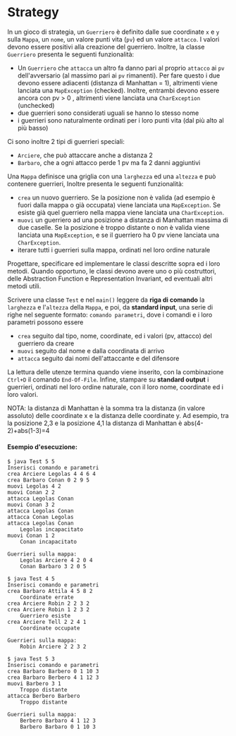 # Strategy

In un gioco di strategia, un `Guerriero` è definito dalle sue coordinate `x` e `y` sulla `Mappa`, un `nome`, un valore punti vita (`pv`) ed un valore `attacco`. I valori devono essere positivi alla creazione del guerriero. Inoltre, la classe `Guerriero` presenta le seguenti funzionalità:
* Un `Guerriero` che `attacca` un altro fa danno pari al proprio `attacco` ai `pv` dell'avversario (al massimo pari ai `pv` rimanenti). Per fare questo i due devono essere adiacenti (distanza di Manhattan = 1), altrimenti viene lanciata una `MapException` (checked). Inoltre, entrambi  devono essere ancora con pv > 0 , altrimenti viene lanciata una `CharException` (unchecked)
* due guerrieri sono considerati uguali se hanno lo stesso nome
* i guerrieri sono naturalmente ordinati per i loro punti vita (dal più alto al più basso)

Ci sono inoltre 2 tipi di guerrieri speciali:
* `Arciere`, che può attaccare anche a distanza 2
* `Barbaro`, che a ogni attacco perde 1 pv ma fa 2 danni aggiuntivi

Una `Mappa` definisce una griglia con una `larghezza` ed una `altezza` e può contenere guerrieri, Inoltre presenta le seguenti funzionalità:
* `crea` un nuovo guerriero. Se la posizione non è valida (ad esempio è fuori dalla mappa o già occupata) viene lanciata una `MapException`. Se esiste già quel guerriero nella mappa viene lanciata una `CharException`.
* `muovi` un guerriero ad una posizione a distanza di Manhattan massima di due caselle. Se la posizione è troppo distante o non è valida viene lanciata una `MapException`, e se il guerriero ha 0 pv viene lanciata una `CharException`.
* iterare tutti i guerrieri sulla mappa, ordinati nel loro ordine naturale

Progettare, specificare ed implementare le classi descritte sopra ed i loro metodi. Quando opportuno, le classi devono avere uno o più costruttori, delle Abstraction Function e Representation Invariant, ed eventuali altri metodi utili.

Scrivere una classe `Test` e nel `main()` leggere da **riga di comando** la `larghezza` e l'`altezza` della `Mappa`, e poi, da **standard input**, una serie di righe nel seguente formato: `comando parametri`, dove i comandi e i loro parametri possono essere
* `crea` seguito dal tipo, nome, coordinate, ed i valori (pv, attacco) del guerriero da creare
* `muovi` seguito dal nome e dalla coordinata di arrivo
* `attacca` seguito dai nomi dell'attaccante e del difensore

La lettura delle utenze termina quando viene inserito, con la combinazione `Ctrl+D` il comando `End-Of-File`.
Infine, stampare su **standard output** i guerrieri, ordinati nel loro ordine naturale, con il loro nome, coordinate ed i loro valori.

NOTA: la distanza di Manhattan è la somma tra la distanza (in valore assoluto) delle coordinate x e la distanza delle coordinate y. Ad esempio, tra la posizione 2,3 e la posizione 4,1 la distanza di Manhattan è abs(4-2)+abs(1-3)=4

#### Esempio d'esecuzione:

```text
$ java Test 5 5
Inserisci comando e parametri
crea Arciere Legolas 4 4 6 4
crea Barbaro Conan 0 2 9 5
muovi Legolas 4 2
muovi Conan 2 2
attacca Legolas Conan
muovi Conan 3 2
attacca Legolas Conan
attacca Conan Legolas
attacca Legolas Conan
	Legolas incapacitato
muovi Conan 1 2
	Conan incapacitato

Guerrieri sulla mappa:
	Legolas Arciere 4 2 0 4
	Conan Barbaro 3 2 0 5

$ java Test 4 5
Inserisci comando e parametri
crea Barbaro Attila 4 5 8 2
	Coordinate errate
crea Arciere Robin 2 2 3 2
crea Arciere Robin 1 2 3 2
	Guerriero esiste
crea Arciere Tell 2 2 4 1
	Coordinate occupate

Guerrieri sulla mappa:
	Robin Arciere 2 2 3 2

$ java Test 5 3
Inserisci comando e parametri
crea Barbaro Barbero 0 1 10 3
crea Barbaro Berbero 4 1 12 3
muovi Barbero 3 1
	Troppo distante
attacca Berbero Barbero
	Troppo distante

Guerrieri sulla mappa:
	Berbero Barbaro 4 1 12 3
	Barbero Barbaro 0 1 10 3
```
